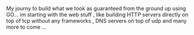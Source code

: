 My journy to build what we took as guaranteed from the ground up using GO...
im starting with the web stuff , like building HTTP servers directly on top of tcp without any frameworks , DNS servers on top of udp and many more to come ...
